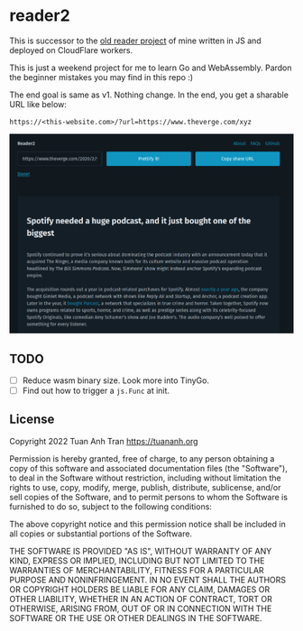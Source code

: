 reader2
=======

This is successor to the [old reader project](https://github.com/tuananh/reader) of mine written in JS and deployed on CloudFlare workers.

This is just a weekend project for me to learn Go and WebAssembly. Pardon the beginner mistakes you may find in this repo :)

The end goal is same as v1. Nothing change. In the end, you get a sharable URL like below:

```
https://<this-website.com>/?url=https://www.theverge.com/xyz
```


![](./assets/preview.png)


## TODO

- [ ] Reduce wasm binary size. Look more into TinyGo.
- [ ] Find out how to trigger a `js.Func` at init.

## License

Copyright 2022 Tuan Anh Tran https://tuananh.org

Permission is hereby granted, free of charge, to any person obtaining a copy of this software and associated documentation files (the "Software"), to deal in the Software without restriction, including without limitation the rights to use, copy, modify, merge, publish, distribute, sublicense, and/or sell copies of the Software, and to permit persons to whom the Software is furnished to do so, subject to the following conditions:

The above copyright notice and this permission notice shall be included in all copies or substantial portions of the Software.

THE SOFTWARE IS PROVIDED "AS IS", WITHOUT WARRANTY OF ANY KIND, EXPRESS OR IMPLIED, INCLUDING BUT NOT LIMITED TO THE WARRANTIES OF MERCHANTABILITY, FITNESS FOR A PARTICULAR PURPOSE AND NONINFRINGEMENT. IN NO EVENT SHALL THE AUTHORS OR COPYRIGHT HOLDERS BE LIABLE FOR ANY CLAIM, DAMAGES OR OTHER LIABILITY, WHETHER IN AN ACTION OF CONTRACT, TORT OR OTHERWISE, ARISING FROM, OUT OF OR IN CONNECTION WITH THE SOFTWARE OR THE USE OR OTHER DEALINGS IN THE SOFTWARE.